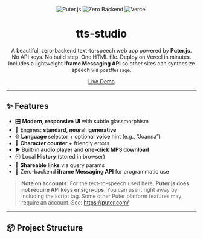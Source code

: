 <!-- PROJECT HEADER -->
<p align="center">
  <img src="https://img.shields.io/badge/Puter.js-TTS-blueviolet.svg" alt="Puter.js">
  <img src="https://img.shields.io/badge/Zero%20Backend-Yes-22d3ee.svg" alt="Zero Backend">
  <img src="https://img.shields.io/badge/Deploy-Vercel-000.svg" alt="Vercel">
</p>

<h1 align="center">tts-studio</h1>
<p align="center">
  A beautiful, zero-backend text-to-speech web app powered by <strong>Puter.js</strong>.<br/>
  No API keys. No build step. One HTML file. Deploy on Vercel in minutes.<br/>
  Includes a lightweight <strong>iframe Messaging API</strong> so other sites can synthesize speech via <code>postMessage</code>.
</p>

<p align="center">
  <a href="https://tts-studio-eight.vercel.app/">Live Demo</a> 
</p>

---

## ✨ Features

- 🎛️ **Modern, responsive UI** with subtle glassmorphism
- 🧠 Engines: **standard**, **neural**, **generative**
- 🌐 **Language** selector + optional **voice** hint (e.g., “Joanna”)
- 🔢 **Character counter** + friendly errors
- ▶️ Built-in **audio player** and **one-click MP3 download**
- 🕘 Local **History** (stored in browser)
- 🔗 **Shareable links** via query params
- 🧩 Zero-backend **iframe Messaging API** for programmatic use

> **Note on accounts:** For the text-to-speech used here, **Puter.js does not require API keys or sign-ups**. You can use it right away by including the script tag.
> Some other Puter platform features may require an account. See: https://puter.com/

---

## 📦 Project Structure


